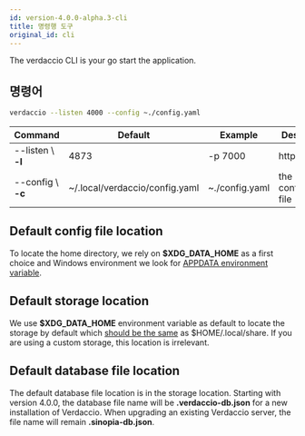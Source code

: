 ```yaml
---
id: version-4.0.0-alpha.3-cli
title: 명령행 도구
original_id: cli
---
```


The verdaccio CLI is your go start the application.

## 명령어

```bash
verdaccio --listen 4000 --config ~./config.yaml
```

| Command            | Default                        | Example        | Description            |
| ------------------ | ------------------------------ | -------------- | ---------------------- |
| --listen \ **-l** | 4873                           | -p 7000        | http port              |
| --config \ **-c** | ~/.local/verdaccio/config.yaml | ~./config.yaml | the configuration file |

## Default config file location

To locate the home directory, we rely on **$XDG_DATA_HOME** as a first choice and Windows environment we look for [APPDATA environment variable](https://www.howtogeek.com/318177/what-is-the-appdata-folder-in-windows/).

## Default storage location

We use **$XDG_DATA_HOME** environment variable as default to locate the storage by default which [should be the same](https://askubuntu.com/questions/538526/is-home-local-share-the-default-value-for-xdg-data-home-in-ubuntu-14-04) as $HOME/.local/share. If you are using a custom storage, this location is irrelevant.

## Default database file location

The default database file location is in the storage location. Starting with version 4.0.0, the database file name will be **.verdaccio-db.json** for a new installation of Verdaccio. When upgrading an existing Verdaccio server, the file name will remain **.sinopia-db.json**.